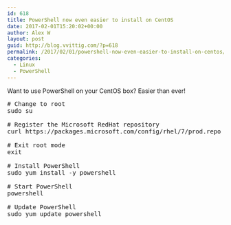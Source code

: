 ```yaml
---
id: 618
title: PowerShell now even easier to install on CentOS
date: 2017-02-01T15:20:02+00:00
author: Alex W
layout: post
guid: http://blog.vvittig.com/?p=618
permalink: /2017/02/01/powershell-now-even-easier-to-install-on-centos/
categories:
  - Linux
  - PowerShell
---
```

Want to use PowerShell on your CentOS box? Easier than ever!

<pre class="lang:default decode:true"># Change to root
sudo su 

# Register the Microsoft RedHat repository
curl https://packages.microsoft.com/config/rhel/7/prod.repo &gt; /etc/yum.repos.d/microsoft.repo

# Exit root mode
exit

# Install PowerShell
sudo yum install -y powershell

# Start PowerShell
powershell

# Update PowerShell
sudo yum update powershell</pre>

&nbsp;